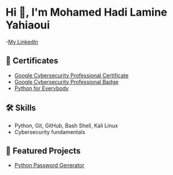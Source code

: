 # Hi 👋, I'm Mohamed Hadi Lamine Yahiaoui  
-[My Linkedln](https://www.linkedin.com/in/mohamed-h-yahiaoui-021b30375/)

## 📜 Certificates
- [Google Cybersecurity Professional Certificate](https://www.coursera.org/account/accomplishments/professional-cert/6B2KY6VLW3LL)
- [Google Cybersecurity Professional Badge](https://www.credly.com/badges/865b1967-4770-4fe8-b92a-f2d6bf3df9a7)
- [Python for Everybody](https://www.coursera.org/account/accomplishments/specialization/PUSURECHT1SG)

## 🛠 Skills
- Python, Git, GitHub, Bash Shell, Kali Linux
- Cybersecurity fundamentals

## 📂 Featured Projects
- [Python Password Generator](https://github.com/hadidou09/Hadidou-Password-Generator.git)



<!--
**hadidou09/hadidou09** is a ✨ _special_ ✨ repository because its `README.md` (this file) appears on your GitHub profile.

Here are some ideas to get you started:

- 🔭 I’m currently working on ...
- 🌱 I’m currently learning ...
- 👯 I’m looking to collaborate on ...
- 🤔 I’m looking for help with ...
- 💬 Ask me about ...
- 📫 How to reach me: ...
- 😄 Pronouns: ...
- ⚡ Fun fact: ...
-->

